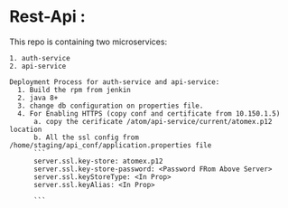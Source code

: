 # Rest-Api :
  This repo is containing two microservices:
    
    1. auth-service 
    2. api-service
    
    Deployment Process for auth-service and api-service:
      1. Build the rpm from jenkin
      2. java 8+
      3. change db configuration on properties file.
      4. For Enabling HTTPS (copy conf and certificate from 10.150.1.5)
          a. copy the cerificate /atom/api-service/current/atomex.p12 location
          b. All the ssl config from /home/staging/api_conf/application.properties file
          ```
          server.ssl.key-store: atomex.p12
          server.ssl.key-store-password: <Password FRom Above Server>
          server.ssl.keyStoreType: <In Prop>
          server.ssl.keyAlias: <In Prop>

          ```
